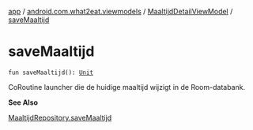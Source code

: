 [app](../../index.md) / [android.com.what2eat.viewmodels](../index.md) / [MaaltijdDetailViewModel](index.md) / [saveMaaltijd](./save-maaltijd.md)

# saveMaaltijd

`fun saveMaaltijd(): `[`Unit`](https://kotlinlang.org/api/latest/jvm/stdlib/kotlin/-unit/index.html)

CoRoutine launcher die de huidige maaltijd wijzigt in de Room-databank.

**See Also**

[MaaltijdRepository.saveMaaltijd](../../android.com.what2eat.repositories/-maaltijd-repository/save-maaltijd.md)

